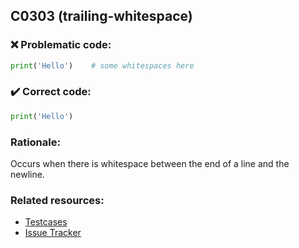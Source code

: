 ## C0303 (trailing-whitespace)

### :x: Problematic code:

```python
print('Hello')    # some whitespaces here
```

### :heavy_check_mark: Correct code:

```python
print('Hello')
```

### Rationale:

Occurs when there is whitespace between the end of a line and the newline.

### Related resources:

- [Testcases](https://github.com/PyCQA/pylint/blob/master/tests/functional/t/trailing_whitespaces.py)
- [Issue Tracker](https://github.com/PyCQA/pylint/issues?q=is%3Aissue+%22trailing-whitespace%22+OR+%22C0303%22)
